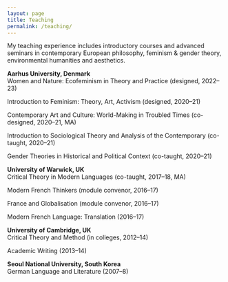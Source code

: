 ```yaml
---
layout: page
title: Teaching
permalink: /teaching/
---
```

My teaching experience includes introductory courses and advanced seminars in contemporary European philosophy, feminism & gender theory, environmental humanities and aesthetics.

**Aarhus University, Denmark**<br>
Women and Nature: Ecofeminism in Theory and Practice (designed, 2022–23)

Introduction to Feminism: Theory, Art, Activism (designed, 2020–21)

Contemporary Art and Culture: World-Making in Troubled Times (co-designed, 2020–21, MA)

Introduction to Sociological Theory and Analysis of the Contemporary (co-taught, 2020–21)

Gender Theories in Historical and Political Context (co-taught, 2020–21)


**University of Warwick, UK**<br>
Critical Theory in Modern Languages (co-taught, 2017–18, MA)	

Modern French Thinkers (module convenor, 2016–17)

France and Globalisation (module convenor, 2016–17)

Modern French Language: Translation (2016–17)


**University of Cambridge, UK**<br>
Critical Theory and Method (in colleges, 2012–14) 

Academic Writing (2013–14)


**Seoul National University, South Korea**<br> 
German Language and Literature (2007–8) 
